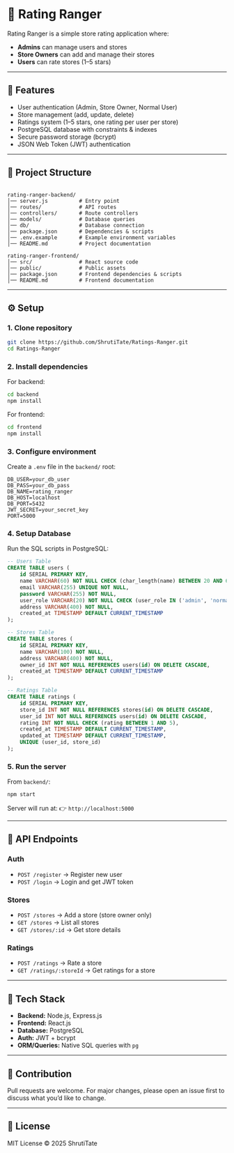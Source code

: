 
# 🏪 Rating Ranger

Rating Ranger is a simple store rating application where:  
- **Admins** can manage users and stores  
- **Store Owners** can add and manage their stores  
- **Users** can rate stores (1–5 stars)  

---

## 🚀 Features
- User authentication (Admin, Store Owner, Normal User)
- Store management (add, update, delete)
- Ratings system (1–5 stars, one rating per user per store)
- PostgreSQL database with constraints & indexes
- Secure password storage (bcrypt)
- JSON Web Token (JWT) authentication

---

## 📂 Project Structure

```

rating-ranger-backend/
│── server.js          # Entry point
│── routes/            # API routes
│── controllers/       # Route controllers
│── models/            # Database queries
│── db/                # Database connection
│── package.json       # Dependencies & scripts
│── .env.example       # Example environment variables
│── README.md          # Project documentation

rating-ranger-frontend/
│── src/               # React source code
│── public/            # Public assets
│── package.json       # Frontend dependencies & scripts
│── README.md          # Frontend documentation

````

---

## ⚙️ Setup

### 1. Clone repository
```bash
git clone https://github.com/ShrutiTate/Ratings-Ranger.git
cd Ratings-Ranger
````

### 2. Install dependencies

For backend:

```bash
cd backend
npm install
```

For frontend:

```bash
cd frontend
npm install
```

### 3. Configure environment

Create a `.env` file in the `backend/` root:

```env
DB_USER=your_db_user
DB_PASS=your_db_pass
DB_NAME=rating_ranger
DB_HOST=localhost
DB_PORT=5432
JWT_SECRET=your_secret_key
PORT=5000
```

### 4. Setup Database

Run the SQL scripts in PostgreSQL:

```sql
-- Users Table
CREATE TABLE users (
    id SERIAL PRIMARY KEY,
    name VARCHAR(60) NOT NULL CHECK (char_length(name) BETWEEN 20 AND 60),
    email VARCHAR(255) UNIQUE NOT NULL,
    password VARCHAR(255) NOT NULL,
    user_role VARCHAR(20) NOT NULL CHECK (user_role IN ('admin', 'normal', 'store_owner')),
    address VARCHAR(400) NOT NULL,
    created_at TIMESTAMP DEFAULT CURRENT_TIMESTAMP
);

-- Stores Table
CREATE TABLE stores (
    id SERIAL PRIMARY KEY,
    name VARCHAR(100) NOT NULL,
    address VARCHAR(400) NOT NULL,
    owner_id INT NOT NULL REFERENCES users(id) ON DELETE CASCADE,
    created_at TIMESTAMP DEFAULT CURRENT_TIMESTAMP
);

-- Ratings Table
CREATE TABLE ratings (
    id SERIAL PRIMARY KEY,
    store_id INT NOT NULL REFERENCES stores(id) ON DELETE CASCADE,
    user_id INT NOT NULL REFERENCES users(id) ON DELETE CASCADE,
    rating INT NOT NULL CHECK (rating BETWEEN 1 AND 5),
    created_at TIMESTAMP DEFAULT CURRENT_TIMESTAMP,
    updated_at TIMESTAMP DEFAULT CURRENT_TIMESTAMP,
    UNIQUE (user_id, store_id)
);
```

### 5. Run the server

From `backend/`:

```bash
npm start
```

Server will run at:
👉 `http://localhost:5000`

---

## 🧪 API Endpoints

### Auth

* `POST /register` → Register new user
* `POST /login` → Login and get JWT token

### Stores

* `POST /stores` → Add a store (store owner only)
* `GET /stores` → List all stores
* `GET /stores/:id` → Get store details

### Ratings

* `POST /ratings` → Rate a store
* `GET /ratings/:storeId` → Get ratings for a store

---

## 📌 Tech Stack

* **Backend:** Node.js, Express.js
* **Frontend:** React.js
* **Database:** PostgreSQL
* **Auth:** JWT + bcrypt
* **ORM/Queries:** Native SQL queries with `pg`

---

## 🤝 Contribution

Pull requests are welcome. For major changes, please open an issue first to discuss what you’d like to change.

---

## 📜 License

MIT License © 2025 ShrutiTate

